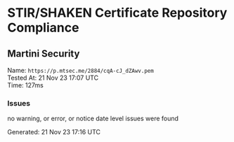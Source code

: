 # STIR/SHAKEN Certificate Repository Compliance

## Martini Security

Name: `https://p.mtsec.me/2884/cqA-cJ_dZAwv.pem`\
Tested At: 21 Nov 23 17:07 UTC\
Time: 127ms

### Issues

no warning, or error, or notice date level issues were found

Generated: 21 Nov 23 17:16 UTC